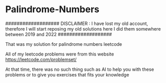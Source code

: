 # Palindrome-Numbers
###################
DISCLAIMER : 
I have lost my old account, therefore I will start reposing my old solutions here
I did them somewhere between 2019 and 2022
###################

That was my solution for palindrome numbers leetcode

All of my leetcode problems were from this website 
https://leetcode.com/problemset/

At that time, there was no such thing such as AI to help you with these problems or to give you exercises that fits your knowledge
